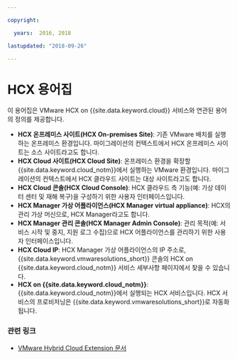 ```yaml
---

copyright:

  years:  2016, 2018

lastupdated: "2018-09-26"

---
```


# HCX 용어집

이 용어집은 VMware HCX on {{site.data.keyword.cloud}} 서비스와 연관된 용어의 정의를 제공합니다.

* **HCX 온프레미스 사이트(HCX On-premises Site)**: 기존 VMware 배치를 실행하는 온프레미스 환경입니다. 마이그레이션의 컨텍스트에서 HCX 온프레미스 사이트는 소스 사이트라고도 합니다.
* **HCX Cloud 사이트(HCX Cloud Site)**: 온프레미스 환경을 확장할 {{site.data.keyword.cloud_notm}}에서 실행하는 VMware 환경입니다. 마이그레이션의 컨텍스트에서 HCX 클라우드 사이트는 대상 사이트라고도 합니다.
* **HCX Cloud 콘솔(HCX Cloud Console)**: HCX 클라우드 측 기능(예: 가상 데이터 센터 및 재해 복구)을 구성하기 위한 사용자 인터페이스입니다.
* **HCX Manager 가상 어플라이언스(HCX Manager virtual appliance)**: HCX의 관리 가상 머신으로, HCX Manager라고도 합니다.
* **HCX Manager 관리 콘솔(HCX Manager Admin Console)**: 관리 목적(예: 서비스 시작 및 중지, 지원 로그 수집)으로 HCX 어플라이언스를 관리하기 위한 사용자 인터페이스입니다.
* **HCX Cloud IP**: HCX Manager 가상 어플라이언스의 IP 주소로, {{site.data.keyword.vmwaresolutions_short}} 콘솔의 HCX on {{site.data.keyword.cloud_notm}} 서비스 세부사항 페이지에서 찾을 수 있습니다.
* **HCX on {{site.data.keyword.cloud_notm}}**: {{site.data.keyword.cloud_notm}}에서 실행되는 HCX 서비스입니다. HCX 서비스의 프로비저닝은 {{site.data.keyword.vmwaresolutions_short}}로 자동화됩니다.

### 관련 링크

* [VMware Hybrid Cloud Extension 문서](https://hcx.vmware.com/#vm-documentation)
